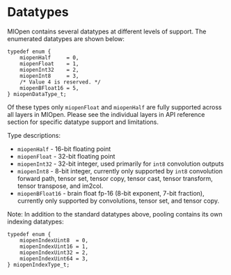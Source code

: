 
# Datatypes


MIOpen contains several datatypes at different levels of support. The enumerated datatypes are shown below:

```
typedef enum {
    miopenHalf     = 0,
    miopenFloat    = 1,
    miopenInt32    = 2,
    miopenInt8     = 3,
    /* Value 4 is reserved. */
    miopenBFloat16 = 5,
} miopenDataType_t;
```

Of these types only `miopenFloat` and `miopenHalf` are fully supported across all layers in MIOpen. Please see the individual layers in API reference section for specific datatype support and limitations.

Type descriptions:
 * `miopenHalf` - 16-bit floating point
 * `miopenFloat` - 32-bit floating point
 * `miopenInt32` - 32-bit integer, used primarily for `int8` convolution outputs
 * `miopenInt8` - 8-bit integer, currently only supported by `int8` convolution forward path, tensor set, tensor copy, tensor cast, tensor transform, tensor transpose, and im2col.
 * `miopenBFloat16` - brain float fp-16 (8-bit exponent, 7-bit fraction), currently only supported by convolutions, tensor set, and tensor copy.


Note: In addition to the standard datatypes above, pooling contains its own indexing datatypes:
```
typedef enum {
    miopenIndexUint8  = 0,
    miopenIndexUint16 = 1,
    miopenIndexUint32 = 2,
    miopenIndexUint64 = 3,
} miopenIndexType_t;
```

